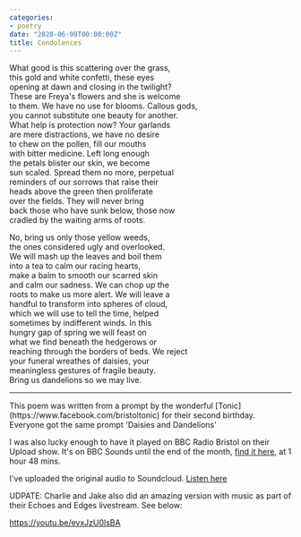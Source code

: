 ```yaml
---
categories:
- poetry
date: "2020-06-09T00:00:00Z"
title: Condolences
---
```

What good is this scattering over the grass,  
this gold and white confetti, these eyes  
opening at dawn and closing in the twilight?  
These are Freya's flowers and she is welcome  
to them. We have no use for blooms. Callous gods,  
you cannot substitute one beauty for another.  
What help is protection now? Your garlands  
are mere distractions, we have no desire  
to chew on the pollen, fill our mouths  
with bitter medicine. Left long enough  
the petals blister our skin, we become  
sun scaled. Spread them no more, perpetual  
reminders of our sorrows that raise their  
heads above the green then proliferate  
over the fields. They will never bring  
back those who have sunk below, those now  
cradled by the waiting arms of roots.  

No, bring us only those yellow weeds,  
the ones considered ugly and overlooked.  
We will mash up the leaves and boil them  
into a tea to calm our racing hearts,  
make a balm to smooth our scarred skin  
and calm our sadness. We can chop up the  
roots to make us more alert. We will leave a  
handful to transform into spheres of cloud,  
which we will use to tell the time, helped  
sometimes by indifferent winds. In this  
hungry gap of spring we will feast on  
what we find beneath the hedgerows or  
reaching through the borders of beds. We reject  
your funeral wreathes of daisies, your  
meaningless gestures of fragile beauty.  
Bring us dandelions so we may live.  
<hr>
This poem was written from a prompt by the wonderful [Tonic](https://www.facebook.com/bristoltonic) for their second birthday. Everyone got the same prompt 'Daisies and Dandelions'

I was also lucky enough to have it played on BBC Radio Bristol on their Upload show. It's on BBC Sounds until the end of the month, <a href="https://www.bbc.co.uk/sounds/play/p08f8bh7">find it here</a>, at 1 hour 48 mins.

I've uploaded the original audio to Soundcloud. <a href="https://soundcloud.com/davidralphlewis/condolences">Listen here</a>

UDPATE: Charlie and Jake also did an amazing version with music as part of their Echoes and Edges livestream. See below:

https://youtu.be/evxJzU0lsBA
